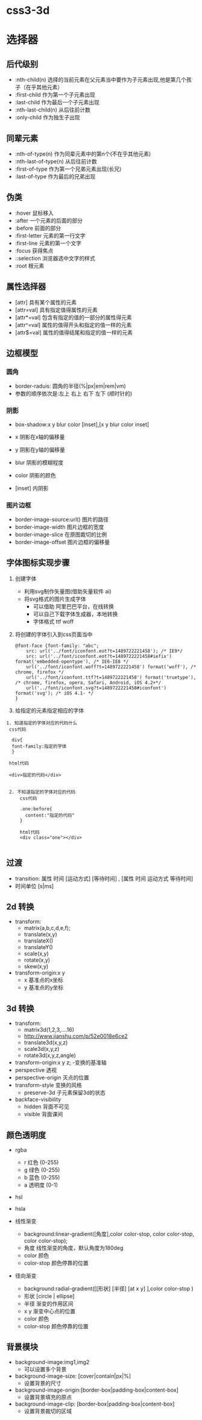 # css3-3d
# 选择器
## 后代级别
* :nth-child(n)   选择的当前元素在父元素当中要作为子元素出现,他是第几个孩子（在乎其他元素）
* :first-child  作为第一个子元素出现
* :last-child    作为最后一个子元素出现
* :nth-last-child(n)   从后往前计数
* :only-child        作为独生子出现

## 同辈元素
 
* :nth-of-type(n)  作为同辈元素中的第n个(不在乎其他元素) 
* :nth-last-of-type(n) 从后往前计数
* :first-of-type  作为第一个兄弟元素出现(长兄)
* :last-of-type   作为最后的兄弟出现
##  伪类

* :hover          鼠标移入
* :after          一个元素的后面的部分
* :before         前面的部分
* :first-letter   元素的第一行文字
* :first-line     元素的第一个文字
* :focus          获得焦点
* ::selection     浏览器选中文字的样式
* :root           根元素


##  属性选择器

* [attr]  具有某个属性的元素
* [attr=val]  具有指定值得属性的元素
* [attr*=val] 包含有指定的值的一部分的属性得元素
* [attr^=val] 属性的值得开头和指定的值一样的元素
* [attr$=val] 属性的值得结尾和指定的值一样的元素



## 边框模型

### 圆角
*  border-raduis: 圆角的半径(%|px|em|rem|vm)
*  参数的顺序依次是:左上  右上  右下  左下  (顺时针的)

### 阴影

* box-shadow:x y blur color [inset],[x y blur color  inset]

*  x 阴影在x轴的偏移量
*  y 阴影在y轴的偏移量
*  blur 阴影的模糊程度 
*  color 阴影的颜色
* [inset]  内阴影

### 图片边框
* border-image-source:url()  图片的路径
* border-image-width     图片边框的宽度
* border-image-slice     在原图裁切的比例
* border-image-offset    图片边框的偏移量


## 字体图标实现步骤

1. 创建字体
    * 利用svg制作矢量图(借助矢量软件  ai)
    * 将svg格式的图片生成字体
        - 可以借助 阿里巴巴平台，在线转换
        - 可以自己下载字体生成器，本地转换
        - 字体格式  ttf  woff
2. 将创建的字体引入到css页面当中

    ```
    @font-face {font-family: "abc";
        src: url('../font/iconfont.eot?t=1489722221458'); /* IE9*/
        src: url('../font/iconfont.eot?t=1489722221458#iefix') format('embedded-opentype'), /* IE6-IE8 */
        url('../font/iconfont.woff?t=1489722221458') format('woff'), /* chrome, firefox */
        url('../font/iconfont.ttf?t=1489722221458') format('truetype'), /* chrome, firefox, opera, Safari, Android, iOS 4.2+*/
        url('../font/iconfont.svg?t=1489722221458#iconfont') format('svg'); /* iOS 4.1- */
    }
    
    ```                 
              
3. 给指定的元素指定相应的字体

```
1. 知道指定的字体对应的代码什么
 css代码
 
  div{
  font-family:指定的字体
  }
 
 html代码
 
 <div>指定的代码</div>
 
 
 2. 不知道指定的字体对应的代码
     css代码
     
     .one:before{
       content:"指定的代码"
     }
 
     html代码
     <div class="one"></div>
     
```

## 过渡

* transition: 属性  时间 [运动方式] [等待时间] , [属性  时间 运动方式 等待时间]
*  时间单位 [s|ms]


## 2d 转换
* transform:
    - matrix(a,b,c,d,e,f);
    - translate(x,y)
    - translateX()
    - translateY()
    - scale(x,y)
    - rotate(x,y)
    - skew(x,y)
* transform-origin:x y
    - x 基准点的x坐标
    - y 基准点的y坐标
    
## 3d 转换

*  transform:
    - matrix3d(1,2,3,....16)
    -  http://www.jianshu.com/p/52e0018e6ce2
    - translate3d(x,y,z)
    - scale3d(x,y,z)
    - rotate3d(x,y,z,angle)
* transform-origin:x y z;
    -变换的基准轴
* perspective 透视
* perspective-origin 灭点的位置
* transform-style   变换的风格
    -  preserve-3d  子元素保留3d的状态
* backface-visibility
    - hidden  背面不可见
    - visible  背面课间
    
## 颜色透明度
* rgba 
    - r 红色 (0-255)   
    - g 绿色 (0-255)   
    - b 蓝色 (0-255)
    - a 透明度 (0-1)
        
*  hsl  
*  hsla
        
*  线性渐变
        
    -  background:linear-gradient([角度],color color-stop, color color-stop, color color-stop);  
    - 角度  线性渐变的角度，默认角度为180deg
    - color  颜色
    - color-stop  颜色停靠的位置 
        
* 径向渐变
        
    - background:radial-gradient([[形状] [半径] [at x y] ],color color-stop )   
    - 形状 [circle | ellipse]  
    - 半径 渐变的作用区间
    -  x y 渐变中心点的位置
    - color  颜色
    - color-stop  颜色停靠的位置
    
##  背景模块
    
*  background-image:img1,img2
   -  可以设置多个背景
*  background-image-size: [cover|contain|px|%]
   -  设置背景的尺寸
*  background-image-origin:[border-box|padding-box|content-box]
   -  设置背景填充的原点 
*  background-image-clip:  [border-box|padding-box|content-box]
   -  设置背景裁切的区域
       


  
           
        







